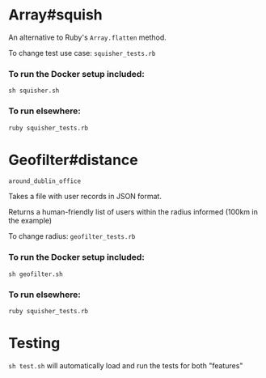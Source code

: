 # Array#squish

An alternative to Ruby's `Array.flatten` method. 

To change test use case: `squisher_tests.rb`

### To run the Docker setup included:

`sh squisher.sh`

### To run elsewhere:

`ruby squisher_tests.rb`

# Geofilter#distance

`around_dublin_office ` 

Takes a file with user records in JSON format.

Returns a human-friendly list of users within the radius informed (100km in the example)

To change radius: `geofilter_tests.rb`

### To run the Docker setup included:

`sh geofilter.sh`

### To run elsewhere:

`ruby squisher_tests.rb`

# Testing

`sh test.sh` will automatically load and run the tests for both "features"
